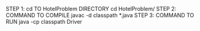 STEP 1: cd TO HotelProblem DIRECTORY
    cd HotelProblem/
STEP 2: COMMAND TO COMPILE 
    javac -d classpath *.java
STEP 3: COMMAND TO RUN
    java -cp classpath Driver